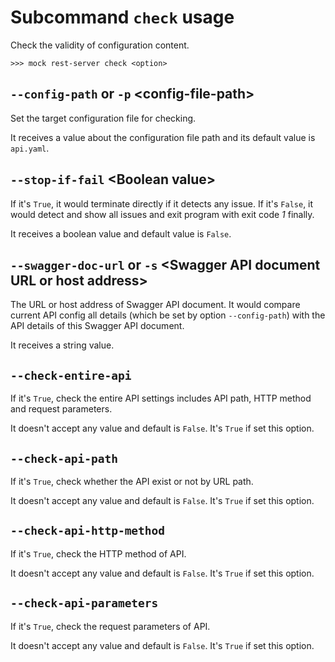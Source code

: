 # Subcommand ``check`` usage

Check the validity of configuration content.

```console
>>> mock rest-server check <option>
```


## ``--config-path`` or ``-p`` <config-file-path\>

Set the target configuration file for checking.

It receives a value about the configuration file path and its default value is ``api.yaml``.


## ``--stop-if-fail`` <Boolean value\>

If it's ``True``, it would terminate directly if it detects any issue. If it's ``False``, it would detect and show all issues
and exit program with exit code _1_ finally.

It receives a boolean value and default value is ``False``.


## ``--swagger-doc-url`` or ``-s`` <Swagger API document URL or host address\>

The URL or host address of Swagger API document. It would compare current API config all details (which be set by option ``--config-path``)
with the API details of this Swagger API document.

It receives a string value.


## ``--check-entire-api``

If it's ``True``, check the entire API settings includes API path, HTTP method and request parameters.

It doesn't accept any value and default is ``False``. It's ``True`` if set this option.


## ``--check-api-path``

If it's ``True``, check whether the API exist or not by URL path.

It doesn't accept any value and default is ``False``. It's ``True`` if set this option.


## ``--check-api-http-method``

If it's ``True``, check the HTTP method of API.

It doesn't accept any value and default is ``False``. It's ``True`` if set this option.


## ``--check-api-parameters``

If it's ``True``, check the request parameters of API.

It doesn't accept any value and default is ``False``. It's ``True`` if set this option.
